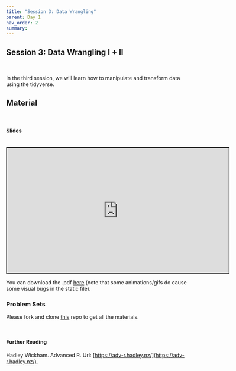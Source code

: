 ```yaml
---
title: "Session 3: Data Wrangling"
parent: Day 1
nav_order: 2
summary: 
---
```


## Session 3: Data Wrangling I + II

<br/>

In the third session, we will learn how to manipulate and transform data using the tidyverse.

## Material

<br/>

#### Slides

<br/>

 <iframe src="https://rawcdn.githack.com/m-freitag/intro-r-polsci/c17b4458f9f41c093585cf247b426f0749a4e129/_lessons/Slides/Day%201/03_Data_Wrangling/03_Data_Wrangling.html?flush_cache=True" width="600" height="337.50" style="border:2px solid currentColor;" loading="lazy" allowfullscreen></iframe> <script>fitvids('.shareagain', {players: 'iframe'});</script>

You can download the .pdf [here](https://github.com/m-freitag/intro-r-polsci/raw/master/_lessons/Slides/Day%201/03_Data_Wrangling/03_Data_Wrangling.pdf) (note that some animations/gifs do cause some visual bugs in the static file).

### Problem Sets

Please fork and clone [this]() repo to get all the materials.


<br/>

#### Further Reading

Hadley Wickham. Advanced R. Url: [https://adv-r.hadley.nz/](https://adv-r.hadley.nz/).
